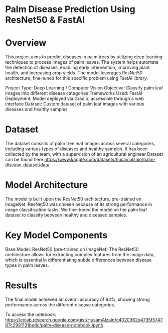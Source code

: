 # Palm Disease Prediction Using ResNet50 & FastAI

# Overview
This project aims to predict diseases in palm trees by utilizing deep learning techniques to process images of palm leaves.
The system helps automate the detection of diseases, enabling early intervention, improving plant health, and increasing crop yields.
The model leverages ResNet50 architecture, fine-tuned for this specific problem using FastAI library.

Project Type: Deep Learning / Computer Vision
Objective: Classify palm leaf images into different disease categories
Frameworks Used: FastAI
Deployment: Model deployed via Gradio, accessible through a web interface
Dataset: Custom dataset of palm leaf images with various diseases and healthy samples

# Dataset
The dataset consists of palm tree leaf images across several categories, including various types of diseases and healthy samples.
It has been collected by the team, with a supervision of an agricultural engineer
Dataset can be found here https://www.kaggle.com/datasets/husamalzain/palm-disease-dataset/data

# Model Architecture
The model is built upon the ResNet50 architecture, pre-trained on ImageNet. ResNet50 was chosen because of its strong performance in image classification tasks.
We fine-tuned the model on the palm leaf dataset to classify between healthy and diseased samples.

# Key Model Components
Base Model: ResNet50 (pre-trained on ImageNet)
The ResNet50 architecture allows for extracting complex features from the image data, which is essential in differentiating subtle differences between disease types in palm leaves.

# Results
The final model achieved an overall accuracy of 94%, showing strong performance across the different disease categories.

To access the notebook:
https://colab.research.google.com/gist/HusamAlzain/c4020362e4735f574787c2981131bedc/palm-disease-notebook.ipynb
